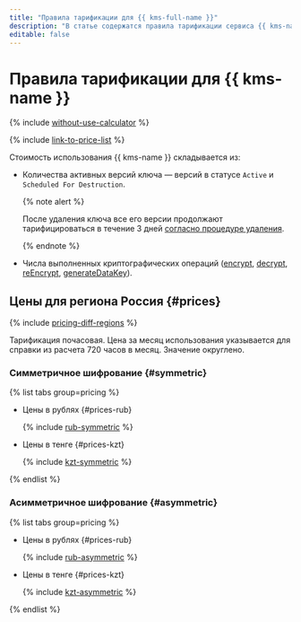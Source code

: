 ```yaml
---
title: "Правила тарификации для {{ kms-full-name }}"
description: "В статье содержатся правила тарификации сервиса {{ kms-name }}."
editable: false
---
```


# Правила тарификации для {{ kms-name }}

{% include [without-use-calculator](../_includes/pricing/without-use-calculator.md) %}

{% include [link-to-price-list](../_includes/pricing/link-to-price-list.md) %}

Стоимость использования {{ kms-name }} складывается из:

* Количества активных версий ключа — версий в статусе `Active` и `Scheduled For Destruction`.

  {% note alert %}

  После удаления ключа все его версии продолжают тарифицироваться в течение 3 дней [согласно процедуре удаления](operations/key.md#delete).

  {% endnote %}

* Числа выполненных криптографических операций ([encrypt](api-ref/SymmetricCrypto/encrypt), [decrypt](api-ref/SymmetricCrypto/decrypt), [reEncrypt](api-ref/SymmetricCrypto/reEncrypt), [generateDataKey](api-ref/SymmetricCrypto/generateDataKey)).


## Цены для региона Россия {#prices}



{% include [pricing-diff-regions](../_includes/pricing-diff-regions.md) %}


Тарификация почасовая. Цена за месяц использования указывается для справки из расчета 720 часов в месяц. Значение округлено.

### Симметричное шифрование {#symmetric}


{% list tabs group=pricing %}

- Цены в рублях {#prices-rub}

  {% include [rub-symmetric](../_pricing/kms/rub-symmetric.md) %}

- Цены в тенге {#prices-kzt}

  {% include [kzt-symmetric](../_pricing/kms/kzt-symmetric.md) %}

{% endlist %}




### Асимметричное шифрование {#asymmetric}


{% list tabs group=pricing %}

- Цены в рублях {#prices-rub}

  {% include [rub-asymmetric](../_pricing/kms/rub-asymmetric.md) %}

- Цены в тенге {#prices-kzt}

  {% include [kzt-asymmetric](../_pricing/kms/kzt-asymmetric.md) %}

{% endlist %}



